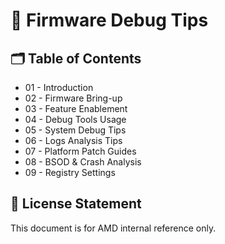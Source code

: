 # 🧠 Firmware Debug Tips


## 🗂 Table of Contents

- 01 - Introduction
- 02 - Firmware Bring-up
- 03 - Feature Enablement
- 04 - Debug Tools Usage
- 05 - System Debug Tips
- 06 - Logs Analysis Tips
- 07 - Platform Patch Guides
- 08 - BSOD & Crash Analysis
- 09 - Registry Settings

## 📜 License Statement

This document is for AMD internal reference only.
